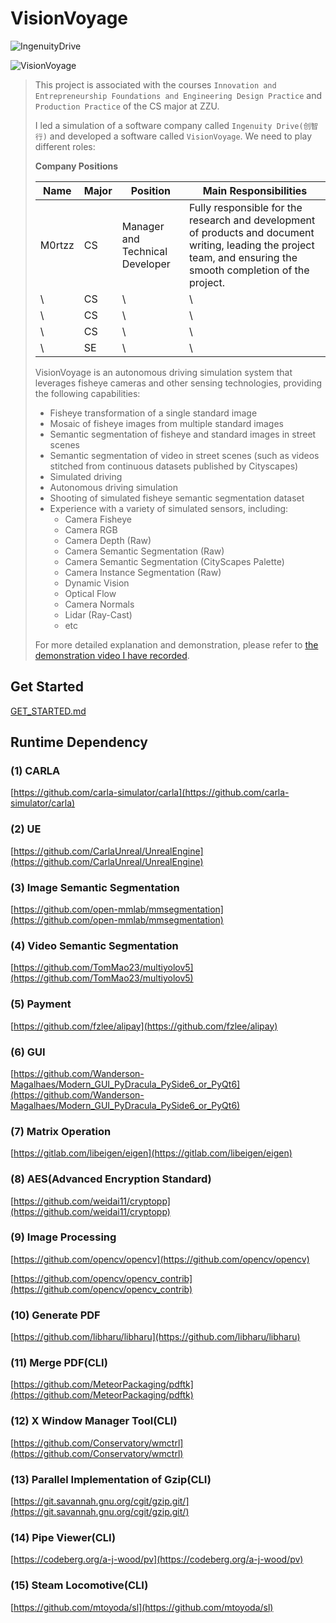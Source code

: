 # VisionVoyage

![IngenuityDrive](https://static.m0rtzz.com/images/Year%3A2024/Month%3A08/Day%3A15/14%3A23%3A37_IngenuityDrive.png)

![VisionVoyage](https://static.m0rtzz.com/images/Year:2024/Month:08/Day:15/13:54:06_VisionVoyage.png)

> This project is associated with the courses `Innovation and Entrepreneurship Foundations and Engineering Design Practice` and `Production Practice` of the CS major at ZZU.
>
> I led a simulation of a software company called `Ingenuity Drive(创智行)` and developed a software called `VisionVoyage`. We need to play different roles:
>
> **Company Positions**
>
> | Name   | Major | Position                        | Main Responsibilities                                        |
> | ------ | ----- | ------------------------------- | ------------------------------------------------------------ |
> | M0rtzz | CS    | Manager and Technical Developer | Fully responsible for the research and development of products and document writing, leading the project team, and ensuring the smooth completion of the project. |
> | \      | CS    | \                               | \                                                            |
> | \      | CS    | \                               | \                                                            |
> | \      | CS    | \                               | \                                                            |
> | \      | SE    | \                               | \                                                            |
>
> VisionVoyage is an autonomous driving simulation system that leverages  fisheye cameras and other sensing technologies, providing the following  capabilities:
>
> - Fisheye transformation of a single standard image
> - Mosaic of fisheye images from multiple standard images
> - Semantic segmentation of fisheye and standard images in street scenes
> - Semantic segmentation of video in street scenes (such as videos stitched from continuous datasets published by Cityscapes)
> - Simulated driving
> - Autonomous driving simulation
> - Shooting of simulated fisheye semantic segmentation dataset
> - Experience with a variety of simulated sensors, including:
>   - Camera Fisheye
>   - Camera RGB
>   - Camera Depth (Raw)
>   - Camera Semantic Segmentation (Raw)
>   - Camera Semantic Segmentation (CityScapes Palette)
>   - Camera Instance Segmentation (Raw)
>   - Dynamic Vision
>   - Optical Flow
>   - Camera Normals
>   - Lidar (Ray-Cast)
>   - etc
>
> For more detailed explanation and demonstration, please refer to [the demonstration video I have recorded](./docs/DEMONSTRATION.md).

## Get Started

[GET_STARTED.md](./docs/GET_STARTED.md)

## Runtime Dependency

### (1) CARLA

[https://github.com/carla-simulator/carla](https://github.com/carla-simulator/carla)

### (2) UE

[https://github.com/CarlaUnreal/UnrealEngine](https://github.com/CarlaUnreal/UnrealEngine)

### (3) Image Semantic Segmentation

[https://github.com/open-mmlab/mmsegmentation](https://github.com/open-mmlab/mmsegmentation)

### (4) Video Semantic Segmentation

[https://github.com/TomMao23/multiyolov5](https://github.com/TomMao23/multiyolov5)

### (5) Payment

[https://github.com/fzlee/alipay](https://github.com/fzlee/alipay)

### (6) GUI

[https://github.com/Wanderson-Magalhaes/Modern_GUI_PyDracula_PySide6_or_PyQt6](https://github.com/Wanderson-Magalhaes/Modern_GUI_PyDracula_PySide6_or_PyQt6)

### (7) Matrix Operation

[https://gitlab.com/libeigen/eigen](https://gitlab.com/libeigen/eigen)

### (8) AES(Advanced Encryption Standard)

[https://github.com/weidai11/cryptopp](https://github.com/weidai11/cryptopp)

### (9) Image Processing

[https://github.com/opencv/opencv](https://github.com/opencv/opencv)

[https://github.com/opencv/opencv_contrib](https://github.com/opencv/opencv_contrib)

### (10) Generate PDF

[https://github.com/libharu/libharu](https://github.com/libharu/libharu)

### (11) Merge PDF(CLI)

[https://github.com/MeteorPackaging/pdftk](https://github.com/MeteorPackaging/pdftk)

### (12) X Window Manager Tool(CLI)

[https://github.com/Conservatory/wmctrl](https://github.com/Conservatory/wmctrl)

### (13) Parallel Implementation of Gzip(CLI)

[https://git.savannah.gnu.org/cgit/gzip.git/](https://git.savannah.gnu.org/cgit/gzip.git/)

### (14) Pipe Viewer(CLI)

[https://codeberg.org/a-j-wood/pv](https://codeberg.org/a-j-wood/pv)

### (15) Steam Locomotive(CLI)

[https://github.com/mtoyoda/sl](https://github.com/mtoyoda/sl)
